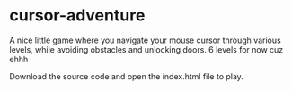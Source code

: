 # cursor-adventure
A nice little game where you navigate your mouse cursor through various levels, while avoiding obstacles and unlocking doors. 6 levels for now cuz ehhh

Download the source code and open the index.html file to play.

